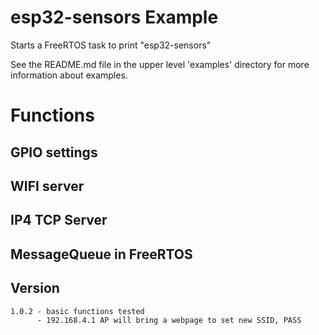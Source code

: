 # esp32-sensors Example

Starts a FreeRTOS task to print "esp32-sensors"

See the README.md file in the upper level 'examples' directory for more information about examples.


# Functions
## GPIO settings


## WIFI server

## IP4 TCP Server

## MessageQueue in FreeRTOS

## Version

```
1.0.2 - basic functions tested
      - 192.168.4.1 AP will bring a webpage to set new SSID, PASS

```


